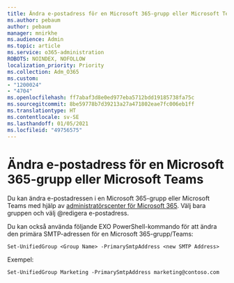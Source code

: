 ```yaml
---
title: Ändra e-postadress för en Microsoft 365-grupp eller Microsoft Teams
ms.author: pebaum
author: pebaum
manager: mnirkhe
ms.audience: Admin
ms.topic: article
ms.service: o365-administration
ROBOTS: NOINDEX, NOFOLLOW
localization_priority: Priority
ms.collection: Adm_O365
ms.custom:
- "1200024"
- "4704"
ms.openlocfilehash: ff7abaf3d8e0ed977eba5712bdd19185738fa75c
ms.sourcegitcommit: 8be59778b7d39213a27a471802eae7fc006eb1ff
ms.translationtype: HT
ms.contentlocale: sv-SE
ms.lasthandoff: 01/05/2021
ms.locfileid: "49756575"
---
```

# <a name="change-email-address-of-a-microsoft-365-group-or-microsoft-teams"></a>Ändra e-postadress för en Microsoft 365-grupp eller Microsoft Teams

Du kan ändra e-postadressen i en Microsoft 365-grupp eller Microsoft Teams med hjälp av [administratörscenter för Microsoft 365](https://admin.microsoft.com/). Välj bara gruppen och välj @redigera e-postadress.

Du kan också använda följande EXO PowerShell-kommando för att ändra den primära SMTP-adressen för en Microsoft 365-grupp/Teams:

`Set-UnifiedGroup <Group Name> -PrimarySmtpAddress <new SMTP Address>`

Exempel:

`Set-UnifiedGroup Marketing -PrimarySmtpAddress marketing@contoso.com`
